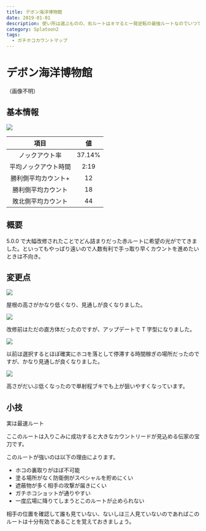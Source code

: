 ```yaml
---
title: デボン海洋博物館
date: 2019-01-01
description: 使い所は選ぶものの、右ルートはキマると一発逆転の最強ルートなのでいつでも選べるようにしておきましょう
category: Splatoon2
tags:
  - ガチホコカウントマップ
---
```


# デボン海洋博物館

（画像不明）

## 基本情報

![](https://pbs.twimg.com/media/EV-GjljWkAM43Rr?format=png)

|         項目         |   値   |
| :------------------: | :----: |
|    ノックアウト率    | 37.14% |
| 平均ノックアウト時間 |  2:19  |
| 勝利側平均カウント+  |   12   |
|  勝利側平均カウント  |   18   |
|  敗北側平均カウント  |   44   |

## 概要

5.0.0 で大幅改修されたことでどん詰まりだった赤ルートに希望の光がでてきました。といってもやっぱり遠いので人数有利で手っ取り早くカウントを進めたいときは不向き。

## 変更点

![](https://pbs.twimg.com/media/E3GWBt8UYAEDarZ?format=png)

屋根の高さがかなり低くなり、見通しが良くなりました。

![](https://pbs.twimg.com/media/E3GWEDOVgAUiuo3?format=png)

改修前はただの直方体だったのですが、アップデートで T 字型になりました。

![](https://pbs.twimg.com/media/E3GWF6YVcAEXkgQ?format=png)

以前は選択するとほぼ確実にホコを落として停滞する時間稼ぎの場所だったのですが、かなり見通しが良くなりました。

![](https://pbs.twimg.com/media/E3GWH2MVUAEEQ96?format=png)

高さがだいぶ低くなったので単射程ブキでも上が狙いやすくなっています。

## 小技

実は最速ルート

ここのルートは入りこみに成功すると大きなカウントリードが見込める伝家の宝刀です。

このルートが強いのは以下の理由によります。

- ホコの裏取りがほぼ不可能
- 塗る場所がなく防衛側がスペシャルを貯めにくい
- 遮蔽物が多く相手の攻撃が届きにくい
- ガチホコショットが通りやすい
- 一度広場に降りてしまうとこのルートが止められない

相手の位置を確認して誰も見ていない、ないしは三人見ていないのであればこのルートは十分有効であることを覚えておきましょう。

